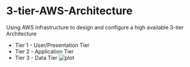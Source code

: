 # 3-tier-AWS-Architecture
Using AWS infrastructure to design and configure a high available 3-tier Architecture
- Tier 1 - User/Presentation Tier
- Tier 2 - Application Tier
- Tier 3 - Data Tier
![plot](./3-tier-AWS-Architecture2/Tier3Topology.png)
